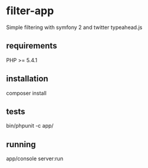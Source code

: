 # filter-app

Simple filtering with symfony 2 and twitter typeahead.js

## requirements

PHP >= 5.4.1

## installation

composer install

## tests

bin/phpunit -c app/

## running

app/console server:run
